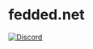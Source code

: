 # fedded.net 

[![Discord](https://img.shields.io/discord/1353317885724069939?style=for-the-badge&color=%235F259D&labelColor=000000&label=discord&logo=discord&logoColor=white)](https://fedded.net/invite)
